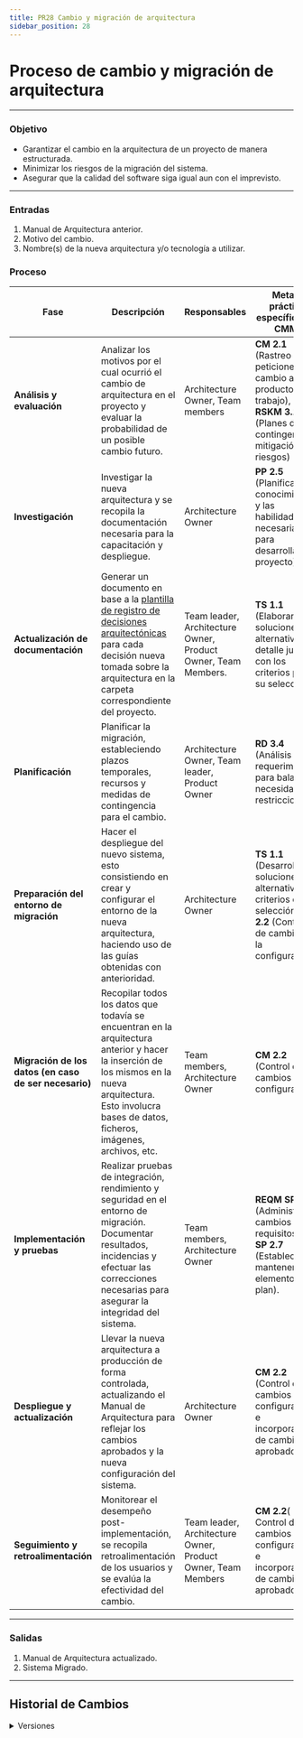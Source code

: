```yaml
---
title: PR28 Cambio y migración de arquitectura
sidebar_position: 28
---
```


# Proceso de cambio y migración de arquitectura

---

### Objetivo

- Garantizar el cambio en la arquitectura de un proyecto de manera estructurada.
- Minimizar los riesgos de la migración del sistema.
- Asegurar que la calidad del software siga igual aun con el imprevisto.

---

### Entradas

1. Manual de Arquitectura anterior.
2. Motivo del cambio.
3. Nombre(s) de la nueva arquitectura y/o tecnología a utilizar.

### Proceso

| Fase                                                  | Descripción                                                                                                                                                                                                                               | Responsables                                                  | Meta y práctica específica del CMMI                                                                                                    |
| ----------------------------------------------------- | ----------------------------------------------------------------------------------------------------------------------------------------------------------------------------------------------------------------------------------------- | ------------------------------------------------------------- | -------------------------------------------------------------------------------------------------------------------------------------- |
| **Análisis y evaluación**                             | Analizar los motivos por el cual ocurrió el cambio de arquitectura en el proyecto y evaluar la probabilidad de un posible cambio futuro.                                                                                                  | Architecture Owner, Team members                              | **CM 2.1** (Rastreo de peticiones de cambio a los productos de trabajo), **RSKM 3.1** (Planes de contingencia y mitigación de riesgos) |
| **Investigación**                                     | Investigar la nueva arquitectura y se recopila la documentación necesaria para la capacitación y despliegue.                                                                                                                              | Architecture Owner                                            | **PP 2.5** (Planificar el conocimiento y las habilidades necesarias para desarrollar el proyecto)                                      |
| **Actualización de documentación**                    | Generar un documento en base a la [plantilla de registro de decisiones arquitectónicas](/plantillas/plantilla-registro-arquitectura.md) para cada decisión nueva tomada sobre la arquitectura en la carpeta correspondiente del proyecto. | Team leader, Architecture Owner, Product Owner, Team Members. | **TS 1.1** (Elaborar soluciones alternativas en detalle junto con los criterios para su selección.)                                    |
| **Planificación**                                     | Planificar la migración, estableciendo plazos temporales, recursos y medidas de contingencia para el cambio.                                                                                                                              | Architecture Owner, Team leader, Product Owner                | **RD 3.4** (Análisis de requerimientos para balancear necesidades y restricciones)                                                     |
| **Preparación del entorno de migración**              | Hacer el despliegue del nuevo sistema, esto consistiendo en crear y configurar el entorno de la nueva arquitectura, haciendo uso de las guías obtenidas con anterioridad.                                                                 | Architecture Owner                                            | **TS 1.1** (Desarrollo de soluciones alternativas y criterios de selección) **CM 2.2** (Control de cambios a la configuración)         |
| **Migración de los datos (en caso de ser necesario)** | Recopilar todos los datos que todavía se encuentran en la arquitectura anterior y hacer la inserción de los mismos en la nueva arquitectura. Esto involucra bases de datos, ficheros, imágenes, archivos, etc.                            | Team members, Architecture Owner                              | **CM 2.2** (Control de cambios a la configuración)                                                                                     |
| **Implementación y pruebas**                          | Realizar pruebas de integración, rendimiento y seguridad en el entorno de migración. Documentar resultados, incidencias y efectuar las correcciones necesarias para asegurar la integridad del sistema.                                   | Team members, Architecture Owner                              | **REQM SP 1.3** (Administrar cambios a los requisitos), **PP SP 2.7** (Establecer y mantener los elementos del plan).                  |
| **Despliegue y actualización**                        | Llevar la nueva arquitectura a producción de forma controlada, actualizando el Manual de Arquitectura para reflejar los cambios aprobados y la nueva configuración del sistema.                                                           | Architecture Owner                                            | **CM 2.2** (Control de cambios a la configuración e incorporación de cambios aprobados)                                                |
| **Seguimiento y retroalimentación**                   | Monitorear el desempeño post-implementación, se recopila retroalimentación de los usuarios y se evalúa la efectividad del cambio.                                                                                                         | Team leader, Architecture Owner, Product Owner, Team Members  | **CM 2.2**( Control de cambios a la configuración e incorporación de cambios aprobados)                                                |

---

### Salidas

1. Manual de Arquitectura actualizado.
2. Sistema Migrado.

---

## Historial de Cambios

<details>
  <summary>Versiones</summary>
| **Tipo de Versión** | **Descripción**                               | **Fecha** | **Colaborador**                 |
| ------------------- | --------------------------------------------- | --------- | ------------------------------- |
| **1.0**             | Creación del proceso   |  | Miguel Uribe, Emiliano Valdivia    |
| **1.1**             | Definición de cómo decidimos qué requisitos aceptar   | | Angélica Ríos Cuentas    |
| **1.2**             | Añadir SP 1.1 de PMC   | 1/4/2025 | Juan Pablo C y Daniel C |
| **1.3**             | Refactorización | 18/4/2025  | Diego Fuentes |
| **2.0**             | Agregar práctica 1.1 de TS y corregir redacción. | 26/05/2025  | Diego Fuentes |
| **2.1**             | Corrección de historial de versión | 29/05/2025  | Valeria Zúñiga |
</details>
